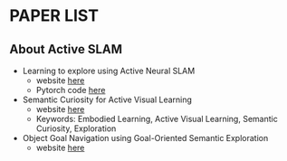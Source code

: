 # PAPER LIST
## About Active SLAM
* Learning to explore using Active Neural SLAM
  * website [here](https://www.cs.cmu.edu/~dchaplot/projects/neural-slam.html)
  * Pytorch code [here](https://github.com/devendrachaplot/Neural-SLAM)
* Semantic Curiosity for Active Visual Learning
  * website [here](https://www.cs.cmu.edu/~dchaplot/projects/SemanticCuriosity.html)
  * Keywords: Embodied Learning, Active Visual Learning, Semantic Curiosity, Exploration
* Object Goal Navigation using Goal-Oriented Semantic Exploration
  * website [here](https://www.cs.cmu.edu/~dchaplot/projects/semantic-exploration.html)
